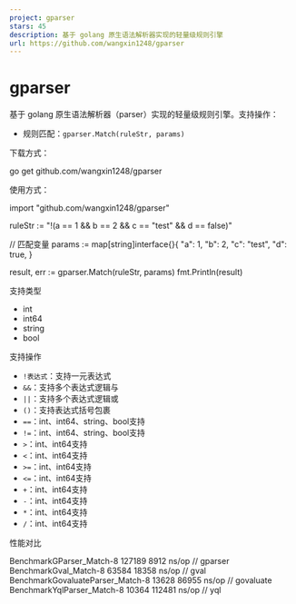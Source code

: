 ```yaml
---
project: gparser
stars: 45
description: 基于 golang 原生语法解析器实现的轻量级规则引擎
url: https://github.com/wangxin1248/gparser
---
```


gparser
=======

基于 golang 原生语法解析器（parser）实现的轻量级规则引擎。支持操作：

-   规则匹配：`gparser.Match(ruleStr, params)`

下载方式：

go get github.com/wangxin1248/gparser

使用方式：

import "github.com/wangxin1248/gparser"

ruleStr := "!(a == 1 && b == 2 && c == "test" && d \== false)"

// 匹配变量
params := map\[string\]interface{}{
    "a": 1,
    "b": 2,
    "c": "test",
    "d": true,
}

result, err := gparser.Match(ruleStr, params)
fmt.Println(result)

支持类型

-   int
-   int64
-   string
-   bool

支持操作

-   `!表达式`：支持一元表达式
-   `&&`：支持多个表达式逻辑与
-   `||`：支持多个表达式逻辑或
-   `()`：支持表达式括号包裹
-   `==`：int、int64、string、bool支持
-   `!=`：int、int64、string、bool支持
-   `>`：int、int64支持
-   `<`：int、int64支持
-   `>=`：int、int64支持
-   `<=`：int、int64支持
-   `+`：int、int64支持
-   `-`：int、int64支持
-   `*`：int、int64支持
-   `/`：int、int64支持

性能对比

BenchmarkGParser\_Match-8              127189          8912   ns/op     // gparser
BenchmarkGval\_Match-8                 63584           18358  ns/op     // gval
BenchmarkGovaluateParser\_Match-8      13628           86955  ns/op     // govaluate
BenchmarkYqlParser\_Match-8            10364           112481 ns/op     // yql
